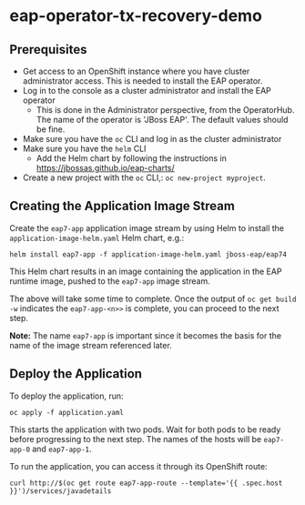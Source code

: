 # eap-operator-tx-recovery-demo


## Prerequisites
* Get access to an OpenShift instance where you have cluster administrator access. This is needed to install the EAP operator.
* Log in to the console as a cluster administrator and install the EAP operator
  * This is done in the Administrator perspective, from the OperatorHub. The name of the operator is 'JBoss EAP'. The default values should be fine.
* Make sure you have the `oc` CLI and log in as the cluster administrator
* Make sure you have the `helm` CLI
  * Add the Helm chart by following the instructions in https://jbossas.github.io/eap-charts/
* Create a new project with the `oc` CLI,: `oc new-project myproject`.


## Creating the Application Image Stream

Create the `eap7-app` application image stream by using Helm to install the `application-image-helm.yaml` Helm chart, e.g.:
```shell
helm install eap7-app -f application-image-helm.yaml jboss-eap/eap74
```
This Helm chart results in an image containing the application in the EAP runtime image, pushed to the `eap7-app` image stream.

The above will take some time to complete. Once the output of `oc get build -w` indicates the `eap7-app-<n>>` is complete, you can proceed to the next step. 

**Note:** The name `eap7-app` is important since it becomes the basis for the name of the image stream referenced later.


## Deploy the Application

To deploy the application, run:
```shell
oc apply -f application.yaml
```
This starts the application with two pods. Wait for both pods to be ready before progressing to the next step.
The names of the hosts will be `eap7-app-0` and `eap7-app-1`.

To run the application, you can access it through its OpenShift route:

```shell
curl http://$(oc get route eap7-app-route --template='{{ .spec.host }}')/services/javadetails
```
